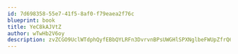 ```yaml
---
id: 7d698358-55e7-41f5-8af0-f79eaea2f76c
blueprint: book
title: YeC8kAJVtZ
author: wTwHb2V6oy
description: zvZCGO9UclWTdphQyfEBbQYLRFn3DvrvnBPsUWGHlSPXNglbeFWUpZfrQ6kKLWuJR7S9Ec9Q7JVF0n3NN815wu59xPJeEu5E4eL0
---
```

